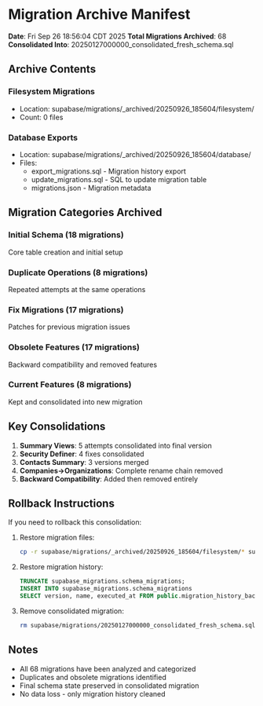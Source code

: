 # Migration Archive Manifest
**Date**: Fri Sep 26 18:56:04 CDT 2025
**Total Migrations Archived**: 68
**Consolidated Into**: 20250127000000_consolidated_fresh_schema.sql

## Archive Contents

### Filesystem Migrations
- Location: supabase/migrations/_archived/20250926_185604/filesystem/
- Count: 0 files

### Database Exports
- Location: supabase/migrations/_archived/20250926_185604/database/
- Files:
  - export_migrations.sql - Migration history export
  - update_migrations.sql - SQL to update migration table
  - migrations.json - Migration metadata

## Migration Categories Archived

### Initial Schema (18 migrations)
Core table creation and initial setup

### Duplicate Operations (8 migrations)
Repeated attempts at the same operations

### Fix Migrations (17 migrations)
Patches for previous migration issues

### Obsolete Features (17 migrations)
Backward compatibility and removed features

### Current Features (8 migrations)
Kept and consolidated into new migration

## Key Consolidations

1. **Summary Views**: 5 attempts consolidated into final version
2. **Security Definer**: 4 fixes consolidated
3. **Contacts Summary**: 3 versions merged
4. **Companies→Organizations**: Complete rename chain removed
5. **Backward Compatibility**: Added then removed entirely

## Rollback Instructions

If you need to rollback this consolidation:

1. Restore migration files:
   ```bash
   cp -r supabase/migrations/_archived/20250926_185604/filesystem/* supabase/migrations/
   ```

2. Restore migration history:
   ```sql
   TRUNCATE supabase_migrations.schema_migrations;
   INSERT INTO supabase_migrations.schema_migrations
   SELECT version, name, executed_at FROM public.migration_history_backup_20250127;
   ```

3. Remove consolidated migration:
   ```bash
   rm supabase/migrations/20250127000000_consolidated_fresh_schema.sql
   ```

## Notes

- All 68 migrations have been analyzed and categorized
- Duplicates and obsolete migrations identified
- Final schema state preserved in consolidated migration
- No data loss - only migration history cleaned
